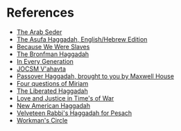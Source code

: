 References
==========

- [The Arab Seder](references/arab_seder.md)
- [The Asufa Haggadah, English/Hebrew Edition](https://shabb.es/the-asufa-haggadah-hebrew-english-edition.html)
- [Because We Were Slaves](https://www.goodreads.com/book/show/445428.Because_We_Were_Slaves)
- [The Bronfman Haggadah](https://www.goodreads.com/book/show/15797186-the-bronfman-haggadah)
- [In Every Generation](https://www.karben.com/pjhaggadah)
- [JOCSM V'ahavta](references/jocsm_v_ahavta.md)
- [Passover Haggadah, brought to you by Maxwell House](https://en.wikipedia.org/wiki/Maxwell_House_Haggadah)
- [Four questions of Miriam](references/four_questions_of_miriam.md)
- [The Liberated Haggadah](https://citycongregation.org/liberated-hagaddah-shop/)
- [Love and Justice in Time's of War](https://www.scribd.com/document/14072054/Love-Justice-in-times-of-war-Haggadah)
- [New American Haggadah](https://www.goodreads.com/book/show/10833741-new-american-haggadah)
- [Velveteen Rabbi's Haggadah for Pesach](https://velveteenrabbi.files.wordpress.com/2015/02/vrhaggadah6.pdf)
- [Workman's Circle](http://www.circleboston.org/sites/www.circleboston.org/files/Haggadah%202011%20Final.pdf)
